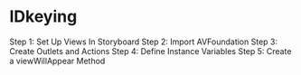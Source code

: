 # IDkeying

Step 1: Set Up Views In Storyboard
Step 2: Import AVFoundation
Step 3: Create Outlets and Actions
Step 4: Define Instance Variables
Step 5: Create a viewWillAppear Method
